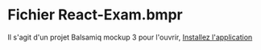 # Fichier React-Exam.bmpr
Il s'agit d'un projet Balsamiq mockup 3
pour l'ouvrir, [Installez l'application](https://balsamiq.com/wireframes/desktop/archives/?prefix=Mockups/Mockups-3/)